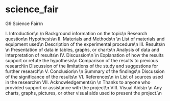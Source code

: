 # science_fair
G9 Science Fair\n


I. Introduction\n
\n
Background information on the topic\n
Research question\n
Hypothesis\n
II. Materials and Methods\n
\n
List of materials and equipment used\n
Description of the experimental procedure\n
III. Results\n
\n
Presentation of data in tables, graphs, or charts\n
Analysis of data and interpretation of results\n
IV. Discussion\n
\n
Explanation of how the results support or refute the hypothesis\n
Comparison of the results to previous research\n
Discussion of the limitations of the study and suggestions for further research\n
V. Conclusion\n
\n
Summary of the findings\n
Discussion of the significance of the results\n
VI. References\n
\n
List of sources used in the research\n
VII. Acknowledgements\n
\n
Thanks to anyone who provided support or assistance with the project\n
VIII. Visual Aids\n
\n
Any charts, graphs, pictures, or other visual aids used to present the project.\n
